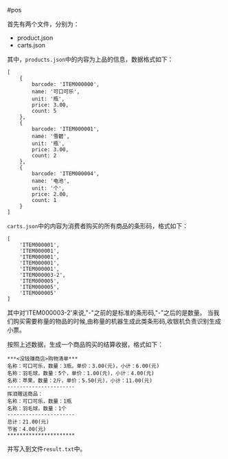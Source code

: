 #pos

首先有两个文件，分别为：

* product.json
* carts.json

其中，`products.json`中的内容为上品的信息，数据格式如下：

```
[
    {
        barcode: 'ITEM000000',
        name: '可口可乐',
        unit: '瓶',
        price: 3.00,
        count: 5
    },
    {
        barcode: 'ITEM000001',
        name: '雪碧',
        unit: '瓶',
        price: 3.00,
        count: 2
    },
    {
        barcode: 'ITEM000004',
        name: '电池',
        unit: '个',
        price: 2.00,
        count: 1
    }
]
```

`carts.json`中的内容为消费者购买的所有商品的条形码，格式如下：

```
[
    'ITEM000001',
    'ITEM000001',
    'ITEM000001',
    'ITEM000001',
    'ITEM000001',
    'ITEM000003-2',
    'ITEM000005',
    'ITEM000005',
    'ITEM000005'
]
```

其中对'ITEM000003-2'来说,"-"之前的是标准的条形码,"-"之后的是数量。 当我们购买需要称量的物品的时候,由称量的机器生成此类条形码,收银机负责识别生成小票。

按照上述数据，生成一个商品购买的结算收据，格式如下：

```
***<没钱赚商店>购物清单***
名称：可口可乐，数量：3瓶，单价：3.00(元)，小计：6.00(元)
名称：羽毛球，数量：5个，单价：1.00(元)，小计：4.00(元)
名称：苹果，数量：2斤，单价：5.50(元)，小计：11.00(元)
----------------------
挥泪赠送商品：
名称：可口可乐，数量：1瓶
名称：羽毛球，数量：1个
----------------------
总计：21.00(元)
节省：4.00(元)
**********************
```

并写入到文件`result.txt`中。
